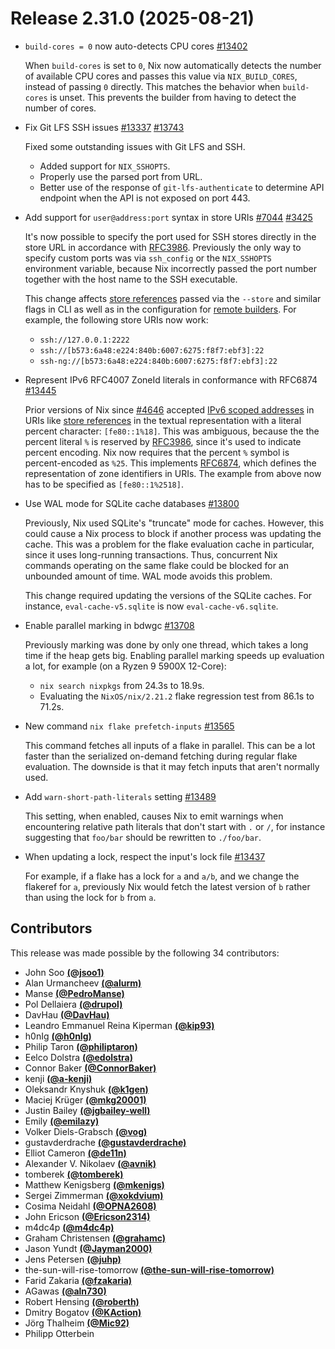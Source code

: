 # Release 2.31.0 (2025-08-21)

- `build-cores = 0` now auto-detects CPU cores [#13402](https://github.com/NixOS/nix/pull/13402)

  When `build-cores` is set to `0`, Nix now automatically detects the number of available CPU cores and passes this value via `NIX_BUILD_CORES`, instead of passing `0` directly. This matches the behavior when `build-cores` is unset. This prevents the builder from having to detect the number of cores.

- Fix Git LFS SSH issues [#13337](https://github.com/NixOS/nix/issues/13337) [#13743](https://github.com/NixOS/nix/pull/13743)

  Fixed some outstanding issues with Git LFS and SSH.

  * Added support for `NIX_SSHOPTS`.
  * Properly use the parsed port from URL.
  * Better use of the response of `git-lfs-authenticate` to determine API endpoint when the API is not exposed on port 443.

- Add support for `user@address:port` syntax in store URIs [#7044](https://github.com/NixOS/nix/issues/7044) [#3425](https://github.com/NixOS/nix/pull/3425)

  It's now possible to specify the port used for SSH stores directly in the store URL in accordance with [RFC3986](https://datatracker.ietf.org/doc/html/rfc3986). Previously the only way to specify custom ports was via `ssh_config` or the `NIX_SSHOPTS` environment variable, because Nix incorrectly passed the port number together with the host name to the SSH executable.

  This change affects [store references](@docroot@/store/types/index.md#store-url-format) passed via the `--store` and similar flags in CLI as well as in the configuration for [remote builders](@docroot@/command-ref/conf-file.md#conf-builders). For example, the following store URIs now work:

  - `ssh://127.0.0.1:2222`
  - `ssh://[b573:6a48:e224:840b:6007:6275:f8f7:ebf3]:22`
  - `ssh-ng://[b573:6a48:e224:840b:6007:6275:f8f7:ebf3]:22`

- Represent IPv6 RFC4007 ZoneId literals in conformance with RFC6874 [#13445](https://github.com/NixOS/nix/pull/13445)

  Prior versions of Nix since [#4646](https://github.com/NixOS/nix/pull/4646) accepted [IPv6 scoped addresses](https://datatracker.ietf.org/doc/html/rfc4007) in URIs like [store references](@docroot@/store/types/index.md#store-url-format) in the textual representation with a literal percent character: `[fe80::1%18]`. This was ambiguous, because the the percent literal `%` is reserved by [RFC3986](https://datatracker.ietf.org/doc/html/rfc3986), since it's used to indicate percent encoding. Nix now requires that the percent `%` symbol is percent-encoded as `%25`. This implements [RFC6874](https://datatracker.ietf.org/doc/html/rfc6874), which defines the representation of zone identifiers in URIs. The example from above now has to be specified as `[fe80::1%2518]`.

- Use WAL mode for SQLite cache databases [#13800](https://github.com/NixOS/nix/pull/13800)

  Previously, Nix used SQLite's "truncate" mode for caches. However, this could cause a Nix process to block if another process was updating the cache. This was a problem for the flake evaluation cache in particular, since it uses long-running transactions. Thus, concurrent Nix commands operating on the same flake could be blocked for an unbounded amount of time. WAL mode avoids this problem.

  This change required updating the versions of the SQLite caches. For instance, `eval-cache-v5.sqlite` is now `eval-cache-v6.sqlite`.

- Enable parallel marking in bdwgc [#13708](https://github.com/NixOS/nix/pull/13708)

  Previously marking was done by only one thread, which takes a long time if the heap gets big. Enabling parallel marking speeds up evaluation a lot, for example (on a Ryzen 9 5900X 12-Core):

  * `nix search nixpkgs` from 24.3s to 18.9s.
  * Evaluating the `NixOS/nix/2.21.2` flake regression test from 86.1s to 71.2s.

- New command `nix flake prefetch-inputs` [#13565](https://github.com/NixOS/nix/pull/13565)

  This command fetches all inputs of a flake in parallel. This can be a lot faster than the serialized on-demand fetching during regular flake evaluation. The downside is that it may fetch inputs that aren't normally used.

- Add `warn-short-path-literals` setting [#13489](https://github.com/NixOS/nix/pull/13489)

  This setting, when enabled, causes Nix to emit warnings when encountering relative path literals that don't start with `.` or `/`, for instance suggesting that `foo/bar` should be rewritten to `./foo/bar`.

- When updating a lock, respect the input's lock file [#13437](https://github.com/NixOS/nix/pull/13437)

  For example, if a flake has a lock for `a` and `a/b`, and we change the flakeref for `a`, previously Nix would fetch the latest version of `b` rather than using the lock for `b` from `a`.

## Contributors

This release was made possible by the following 34 contributors:

- John Soo [**(@jsoo1)**](https://github.com/jsoo1)
- Alan Urmancheev [**(@alurm)**](https://github.com/alurm)
- Manse [**(@PedroManse)**](https://github.com/PedroManse)
- Pol Dellaiera [**(@drupol)**](https://github.com/drupol)
- DavHau [**(@DavHau)**](https://github.com/DavHau)
- Leandro Emmanuel Reina Kiperman [**(@kip93)**](https://github.com/kip93)
- h0nIg [**(@h0nIg)**](https://github.com/h0nIg)
- Philip Taron [**(@philiptaron)**](https://github.com/philiptaron)
- Eelco Dolstra [**(@edolstra)**](https://github.com/edolstra)
- Connor Baker [**(@ConnorBaker)**](https://github.com/ConnorBaker)
- kenji [**(@a-kenji)**](https://github.com/a-kenji)
- Oleksandr Knyshuk [**(@k1gen)**](https://github.com/k1gen)
- Maciej Krüger [**(@mkg20001)**](https://github.com/mkg20001)
- Justin Bailey [**(@jgbailey-well)**](https://github.com/jgbailey-well)
- Emily [**(@emilazy)**](https://github.com/emilazy)
- Volker Diels-Grabsch [**(@vog)**](https://github.com/vog)
- gustavderdrache [**(@gustavderdrache)**](https://github.com/gustavderdrache)
- Elliot Cameron [**(@de11n)**](https://github.com/de11n)
- Alexander V. Nikolaev [**(@avnik)**](https://github.com/avnik)
- tomberek [**(@tomberek)**](https://github.com/tomberek)
- Matthew Kenigsberg [**(@mkenigs)**](https://github.com/mkenigs)
- Sergei Zimmerman [**(@xokdvium)**](https://github.com/xokdvium)
- Cosima Neidahl [**(@OPNA2608)**](https://github.com/OPNA2608)
- John Ericson [**(@Ericson2314)**](https://github.com/Ericson2314)
- m4dc4p [**(@m4dc4p)**](https://github.com/m4dc4p)
- Graham Christensen [**(@grahamc)**](https://github.com/grahamc)
- Jason Yundt [**(@Jayman2000)**](https://github.com/Jayman2000)
- Jens Petersen [**(@juhp)**](https://github.com/juhp)
- the-sun-will-rise-tomorrow [**(@the-sun-will-rise-tomorrow)**](https://github.com/the-sun-will-rise-tomorrow)
- Farid Zakaria [**(@fzakaria)**](https://github.com/fzakaria)
- AGawas [**(@aln730)**](https://github.com/aln730)
- Robert Hensing [**(@roberth)**](https://github.com/roberth)
- Dmitry Bogatov [**(@KAction)**](https://github.com/KAction)
- Jörg Thalheim [**(@Mic92)**](https://github.com/Mic92)
- Philipp Otterbein

